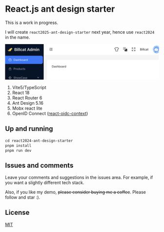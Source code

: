 # React.js ant design starter

This is a work in progress.

I will create `react2025-ant-design-starter` next year, hence use `react2024` in the name.

![screenshot](./doc/assets/screenshot.png)

1. Vite5/TypeScript
2. React 18
3. React Router 6
4. Ant Design 5.16
5. Mobx react lite
6. OpenID Connect ([react-oidc-context](https://github.com/authts/react-oidc-context))

## Up and running

```shell
cd react2024-ant-design-starter
pnpm install
pnpm run dev
```

## Issues and comments

Leave your comments and suggestions in the issues area. For example, if you want a slightly different tech stack.

Also, if you like my demo, ~~please consider buying me a coffee~~. Please follow and star :).

## License

[MIT](./LICENSE)
